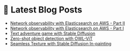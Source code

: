 # 📩 Latest Blog Posts
<!-- BLOG-POST-LIST:START -->
- [Network observability with Elasticsearch on AWS - Part II](https://dzlab.github.io/2023/03/10/elastic-network-observability-ii/)
- [Network observability with Elasticsearch on AWS - Part I](https://dzlab.github.io/2023/03/04/elastic-network-observability-i/)
- [Text adventure game with Stable Diffusion](https://dzlab.github.io/notebooks/flax/vision/diffusion/2023/01/15/Zork_StableDiffusion.html)
- [Zero-shot object detection with OWL-ViT](https://dzlab.github.io/notebooks/flax/vision/object-detection/2023/01/12/Zero_shot_OWL_ViT.html)
- [Seamless Texture with Stable Diffusion In-painting](https://dzlab.github.io/notebooks/pytorch/vision/diffusion/2023/01/02/Stable_Diffusion_In_painting_Seamless_Texture.html)
<!-- BLOG-POST-LIST:END -->
